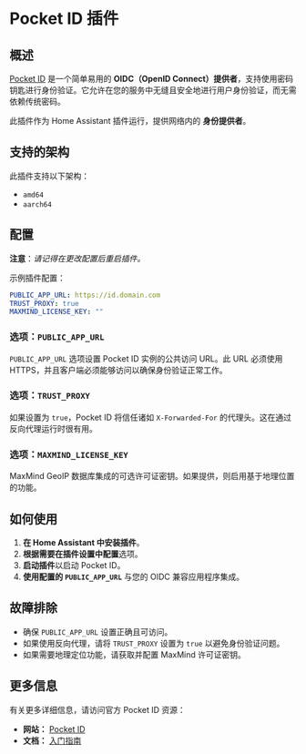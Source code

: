 # Pocket ID 插件

## 概述

[Pocket ID](https://pocket-id.org/) 是一个简单易用的 **OIDC（OpenID Connect）提供者**，支持使用密码钥匙进行身份验证。它允许在您的服务中无缝且安全地进行用户身份验证，而无需依赖传统密码。

此插件作为 Home Assistant 插件运行，提供网络内的 **身份提供者**。

## 支持的架构

此插件支持以下架构：

- `amd64`
- `aarch64`

## 配置

**注意**：_请记得在更改配置后重启插件。_

示例插件配置：

```yaml
PUBLIC_APP_URL: https://id.domain.com
TRUST_PROXY: true
MAXMIND_LICENSE_KEY: ""
```

### 选项：`PUBLIC_APP_URL`

`PUBLIC_APP_URL` 选项设置 Pocket ID 实例的公共访问 URL。此 URL 必须使用 HTTPS，并且客户端必须能够访问以确保身份验证正常工作。

### 选项：`TRUST_PROXY`

如果设置为 `true`，Pocket ID 将信任诸如 `X-Forwarded-For` 的代理头。这在通过反向代理运行时很有用。

### 选项：`MAXMIND_LICENSE_KEY`

MaxMind GeoIP 数据库集成的可选许可证密钥。如果提供，则启用基于地理位置的功能。

## 如何使用

1. **在 Home Assistant 中安装插件**。
2. **根据需要在插件设置中配置**选项。
3. **启动插件**以启动 Pocket ID。
4. **使用配置的 `PUBLIC_APP_URL`** 与您的 OIDC 兼容应用程序集成。

## 故障排除

- 确保 `PUBLIC_APP_URL` 设置正确且可访问。
- 如果使用反向代理，请将 `TRUST_PROXY` 设置为 `true` 以避免身份验证问题。
- 如果需要地理定位功能，请获取并配置 MaxMind 许可证密钥。

## 更多信息

有关更多详细信息，请访问官方 Pocket ID 资源：

- **网站：** [Pocket ID](https://pocket-id.org/)
- **文档：** [入门指南](https://pocket-id.org/docs/introduction/)
